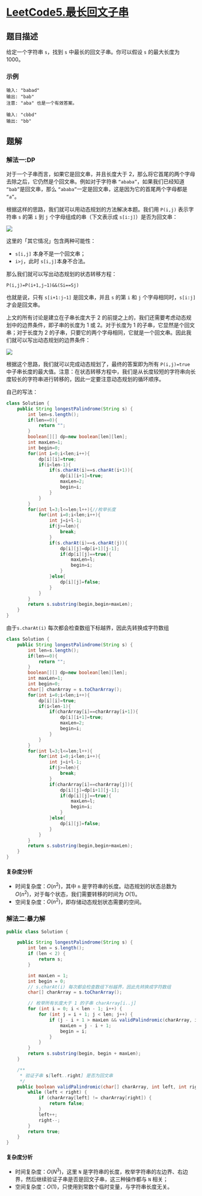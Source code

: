# [LeetCode5.最长回文子串](https://leetcode-cn.com/problems/longest-palindromic-substring/)
## 题目描述
给定一个字符串 `s`，找到 `s` 中最长的回文子串。你可以假设 `s` 的最大长度为 1000。

### 示例
```
输入: "babad"
输出: "bab"
注意: "aba" 也是一个有效答案。
```
```
输入: "cbbd"
输出: "bb"
```
## 题解
### 解法一:DP
对于一个子串而言，如果它是回文串，并且长度大于 2，那么将它首尾的两个字母去除之后，它仍然是个回文串。例如对于字符串 `“ababa”`，如果我们已经知道 `“bab”`是回文串，那么 `“ababa”`一定是回文串，这是因为它的首尾两个字母都是 `“a”`。

根据这样的思路，我们就可以用动态规划的方法解决本题。我们用 `P(i,j)` 表示字符串 `s` 的第 `i` 到 `j` 个字母组成的串（下文表示成 `s[i:j]`）是否为回文串：

![](https://picgp.oss-cn-beijing.aliyuncs.com/img/20200909145706.png)

这里的「其它情况」包含两种可能性：

- `s[i,j]` 本身不是一个回文串；
- `i>j`，此时 `s[i,j]`本身不合法。

那么我们就可以写出动态规划的状态转移方程：

`P(i,j)=P(i+1,j−1)&&(Si==Sj)`

也就是说，只有 `s[i+1:j−1]` 是回文串，并且 `s` 的第 `i` 和 `j` 个字母相同时，`s[i:j]` 才会是回文串。

上文的所有讨论是建立在子串长度大于 2 的前提之上的，我们还需要考虑动态规划中的边界条件，即子串的长度为 1 或 2。对于长度为 1 的子串，它显然是个回文串；对于长度为 2 的子串，只要它的两个字母相同，它就是一个回文串。因此我们就可以写出动态规划的边界条件：

![](https://picgp.oss-cn-beijing.aliyuncs.com/img/20200909145922.png)

根据这个思路，我们就可以完成动态规划了，最终的答案即为所有 `P(i,j)=true` 中子串长度的最大值。注意：在状态转移方程中，我们是从长度较短的字符串向长度较长的字符串进行转移的，因此一定要注意动态规划的循环顺序。

自己的写法：
```java
class Solution {
    public String longestPalindrome(String s) {
        int len=s.length();
        if(len==0){
            return "";
        }
        boolean[][] dp=new boolean[len][len];
        int maxLen=1;
        int begin=0;
        for(int i=0;i<len;i++){
            dp[i][i]=true;
            if(i<len-1){
                if(s.charAt(i)==s.charAt(i+1)){
                    dp[i][i+1]=true;
                    maxLen=2;
                    begin=i;
                }
            }
        }
        for(int l=3;l<=len;l++){//枚举长度
            for(int i=0;i<len;i++){
                int j=i+l-1;
                if(j>=len){
                    break;
                }
                if(s.charAt(i)==s.charAt(j)){
                    dp[i][j]=dp[i+1][j-1];
                    if(dp[i][j]==true){
                        maxLen=l;  
                        begin=i;
                    }
                }else{
                    dp[i][j]=false;
                }
            }
        }
        return s.substring(begin,begin+maxLen);
    }
}
```

由于`s.charAt(i)` 每次都会检查数组下标越界，因此先转换成字符数组
```java
class Solution {
    public String longestPalindrome(String s) {
        int len=s.length();
        if(len==0){
            return "";
        }
        boolean[][] dp=new boolean[len][len];
        int maxLen=1;
        int begin=0;
        char[] charArray = s.toCharArray();
        for(int i=0;i<len;i++){
            dp[i][i]=true;
            if(i<len-1){
                if(charArray[i]==charArray[i+1]){
                    dp[i][i+1]=true;
                    maxLen=2;
                    begin=i;
                }
            }
        }
        for(int l=3;l<=len;l++){
            for(int i=0;i<len;i++){
                int j=i+l-1;
                if(j>=len){
                    break;
                }
                if(charArray[i]==charArray[j]){
                    dp[i][j]=dp[i+1][j-1];
                    if(dp[i][j]==true){
                        maxLen=l;  
                        begin=i;
                    }
                }else{
                    dp[i][j]=false;
                }
            }
        }
        return s.substring(begin,begin+maxLen);
    }
}
```
#### 复杂度分析
- 时间复杂度：$O(n^2)$，其中 `n` 是字符串的长度。动态规划的状态总数为 $O(n^2)$，对于每个状态，我们需要转移的时间为 $O(1)$。
- 空间复杂度：$O(n^2)$，即存储动态规划状态需要的空间。
### 解法二:暴力解

```java
public class Solution {

    public String longestPalindrome(String s) {
        int len = s.length();
        if (len < 2) {
            return s;
        }

        int maxLen = 1;
        int begin = 0;
        // s.charAt(i) 每次都会检查数组下标越界，因此先转换成字符数组
        char[] charArray = s.toCharArray();

        // 枚举所有长度大于 1 的子串 charArray[i..j]
        for (int i = 0; i < len - 1; i++) {
            for (int j = i + 1; j < len; j++) {
                if (j - i + 1 > maxLen && validPalindromic(charArray, i, j)) {
                    maxLen = j - i + 1;
                    begin = i;
                }
            }
        }
        return s.substring(begin, begin + maxLen);
    }

    /**
     * 验证子串 s[left..right] 是否为回文串
     */
    public boolean validPalindromic(char[] charArray, int left, int right) {
        while (left < right) {
            if (charArray[left] != charArray[right]) {
                return false;
            }
            left++;
            right--;
        }
        return true;
    }
}
```
#### 复杂度分析
- 时间复杂度：$O(N^3)$，这里 `N` 是字符串的长度，枚举字符串的左边界、右边界，然后继续验证子串是否是回文子串，这三种操作都与 `N` 相关；
- 空间复杂度：$O(1)$，只使用到常数个临时变量，与字符串长度无关。
